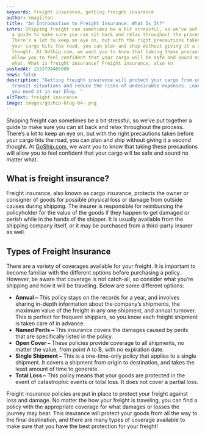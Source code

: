 ```yaml
---
keywords: freight insurance, getting freight insurance
author: kmagilton
title: "An Introduction to Freight Insurance: What Is It?"
intro: Shipping freight can sometimes be a bit stressful, so we’ve put together
  a guide to make sure you can sit back and relax throughout the process.
  There’s a lot to keep an eye on, but with the right precautions taken before
  your cargo hits the road, you can plan and ship without giving it a second
  thought. At GoShip.com, we want you to know that taking these precautions will
  allow you to feel confident that your cargo will be safe and sound no matter
  what. What is freight insurance? Freight insurance, also kn
postedAt: 1533704405000
news: false
description: "Getting freight insurance will protect your cargo from unexpected
  transit situations and reduce the risks of undesirable expenses. Learn why do
  you need it in our blog. "
altText: freight insurance
image: images/goship-blog-64-.png
---
```


Shipping freight can sometimes be a bit stressful, so we’ve put together a guide to make sure you can sit back and relax throughout the process. There’s a lot to keep an eye on, but with the right precautions taken before your cargo hits the road, you can plan and ship without giving it a second thought. At [GoShip.com](https://goship.com), we want you to know that taking these precautions will allow you to feel confident that your cargo will be safe and sound no matter what.

## **What is freight insurance?**

Freight insurance, also known as cargo insurance, protects the owner or consigner of goods for possible physical loss or damage from outside causes during shipping. The insurer is responsible for reimbursing the policyholder for the value of the goods if they happen to get damaged or perish while in the hands of the shipper. It is usually available from the shipping company itself, or it may be purchased from a third-party insurer as well.

## **Types of Freight Insurance**

There are a variety of coverages available for your freight. It is important to become familiar with the different options before purchasing a policy. However, be aware that coverage is not catch-all, so consider what you’re shipping and how it will be traveling. Below are some different options:

- **Annual –** This policy stays on the records for a year, and involves sharing in-depth information about the company’s shipments, the maximum value of the freight in any one shipment, and annual turnover. This is perfect for frequent shippers, so you know each freight shipment is taken care of in advance.
- **Named Perils –** This insurance covers the damages caused by perils that are specifically listed in the policy.
- **Open Cover –** These policies provide coverage to all shipments, no matter the value, from point A to B, with no expiration date.
- **Single Shipment –** This is a one-time-only policy that applies to a single shipment. It covers a shipment from origin to destination, and takes the least amount of time to generate.
- **Total Loss –** This policy means that your goods are protected in the event of catastrophic events or total loss. It does not cover a partial loss.

Freight insurance policies are put in place to protect your freight against loss and damage. No matter the how your freight is traveling, you can find a policy with the appropriate coverage for what damages or losses the journey may bear. This insurance will protect your goods from all the way to the final destination, and there are many types of coverage available to make sure that you have the best protection for your freight!
